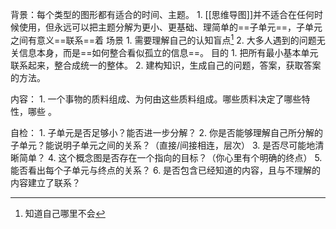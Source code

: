背景：每个类型的图形都有适合的时间、主题。
	1. [[思维导图]]并不适合在任何时候使用，但永远可以把主题分解为更小、更基础、理简单的==子单元==，子单元之间有意义==联系==着
场景
	1. 需要理解自己的认知盲点[^1]
	2. 大多人遇到的问题无关信息本身，而是==如何整合看似孤立的信息==。
目的
	1. 把所有最小基本单元联系起来，整合成统一的整体。
	2. 建构知识，生成自己的问题，答案，获取答案的方法。

内容：
	1. 一个事物的质料组成、为何由这些质料组成。哪些质料决定了哪些特性，哪些 。

自检：
	1. 子单元是否足够小？能否进一步分解？
	2. 你是否能够理解自己所分解的子单元？能说明子单元之间的关系？（直接/间接相连，层次）
	3. 是否尽可能地清晰简单？
	4. 这个概念图是否存在一个指向的目标？（你心里有个明确的终点）
	5. 能否看出每个子单元与终点的关系？
	6. 是否包含已经知道的内容，且与不理解的内容建立了联系？

[^1]: 知道自己哪里不会